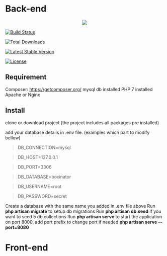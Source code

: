 
  # Back-end

<p  align="center"><img  src="https://laravel.com/assets/img/components/logo-laravel.svg"></p>

  

<p  align="center">

<a  href="https://travis-ci.org/laravel/framework"><img  src="https://travis-ci.org/laravel/framework.svg"  alt="Build Status"></a>

<a  href="https://packagist.org/packages/laravel/framework"><img  src="https://poser.pugx.org/laravel/framework/d/total.svg"  alt="Total Downloads"></a>

<a  href="https://packagist.org/packages/laravel/framework"><img  src="https://poser.pugx.org/laravel/framework/v/stable.svg"  alt="Latest Stable Version"></a>

<a  href="https://packagist.org/packages/laravel/framework"><img  src="https://poser.pugx.org/laravel/framework/license.svg"  alt="License"></a>

</p>

## Requirement
Composer: https://getcomposer.org/
mysql db installed
PHP 7 installed
Apache or Nginx

## Install

clone or download project (the project includes all packages pre installed)

add your database details in .env file. (examples which part to modify bellow)

> DB_CONNECTION=mysql

>DB_HOST=127.0.0.1

>DB_PORT=3306

>DB_DATABASE=boxinator

>DB_USERNAME=root

>DB_PASSWORD=secret


Create a database with the same name you added in .env file above
Run  **php artisan migrate**  to setup db migrations
Run **php artisan db:seed** if you want to seed 5 db collections
Run **php artisan serve** to start the application on port 8000, add port prefix to change port if needed **php artisan serve --port=8080**

# Front-end

  

  



